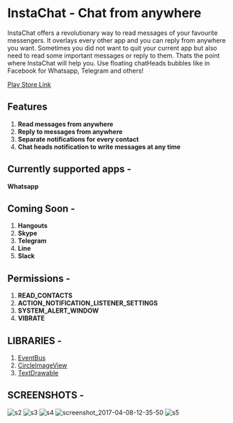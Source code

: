 # InstaChat - Chat from anywhere

InstaChat offers a revolutionary way to read messages of your favourite messengers. It overlays every other app and you can reply from anywhere you want.
Sometimes you did not want to quit your current app but also need to read some important messages or reply to them. Thats the point where InstaChat will help you.
Use floating chatHeads bubbles like in Facebook for Whatsapp, Telegram and others!

[Play Store Link](https://play.google.com/store/apps/details?id=social.chat.whatsapp.fb.messenger.messaging)

## Features

1. **Read messages from anywhere**
1. **Reply to messages from anywhere**
1. **Separate notifications for every contact**
1. **Chat heads notification to write messages at any time**


## Currently supported apps - 

**Whatsapp**

## Coming Soon -

1. **Hangouts**
1. **Skype**
1. **Telegram**
1. **Line**
1. **Slack**

## Permissions - 

1. **READ_CONTACTS**
1. **ACTION_NOTIFICATION_LISTENER_SETTINGS**
1. **SYSTEM_ALERT_WINDOW**
1. **VIBRATE**

## LIBRARIES -

1. [EventBus](https://github.com/greenrobot/EventBus)
1. [CircleImageView](https://github.com/hdodenhof/CircleImageView)
1. [TextDrawable](https://github.com/amulyakhare/TextDrawable)

## SCREENSHOTS -

![s2](https://cloud.githubusercontent.com/assets/12782512/24828687/1c77190a-1c80-11e7-9389-d05f2efc91a0.jpg)
![s3](https://cloud.githubusercontent.com/assets/12782512/24828688/1cc13c38-1c80-11e7-9b47-011fc6e5131f.jpg)
![s4](https://cloud.githubusercontent.com/assets/12782512/24828689/1eb46894-1c80-11e7-9b4c-a63945be0ee8.jpg)
![screenshot_2017-04-08-12-35-50](https://cloud.githubusercontent.com/assets/12782512/24828692/235b2072-1c80-11e7-9b13-74fdbce501fb.jpg)
![s5](https://cloud.githubusercontent.com/assets/12782512/24828690/213c365a-1c80-11e7-812d-d96911170f2a.jpg)
